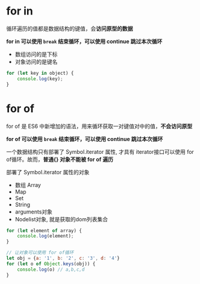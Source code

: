 # for in

循环遍历的值都是数据结构的键值，会**访问原型的数据**

**for in 可以使用 `break` 结束循环，可以使用 continue 跳过本次循环**

- 数组访问的是下标
- 对象访问的是键名

```javascript
for (let key in object) {
	console.log(key);
}
```



# for of

for of 是 ES6 中新增加的语法，用来循环获取一对键值对中的值，**不会访问原型**

**for of 可以使用 `break` 结束循环，可以使用 continue 跳过本次循环**

一个数据结构只有部署了 Symbol.iterator 属性, 才具有 iterator接口可以使用 for of循环。故而，**普通{} 对象不能被 for of 遍历**

部署了 Symbol.iterator 属性的对象

- 数组 Array
- Map
- Set
- String
- arguments对象
- Nodelist对象, 就是获取的dom列表集合

```javascript
for (let element of array) {
  	console.log(element);
}

// 让对象可以使用 for of循环
let obj = {a: '1', b: '2', c: '3', d: '4'}
for (let o of Object.keys(obj)) {
    console.log(o) // a,b,c,d
}
```

